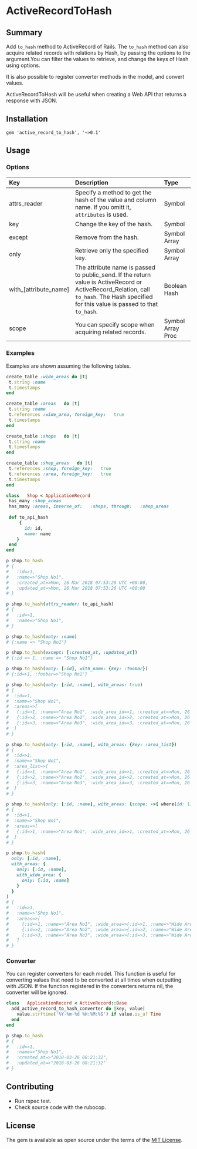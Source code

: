 # ActiveRecordToHash

## Summary

Add `to_hash` method to ActiveRecord of Rails. The `to_hash` method can also acquire related records with relations by Hash, by passing the options to the argument.You can filter the values to retrieve, and change the keys of Hash using options.

It is also possible to register converter methods in the model, and convert values.

ActiveRecordToHash will be useful when creating a Web API that returns a response with JSON.

## Installation

```
gem 'active_record_to_hash', '~>0.1'
```


## Usage

### Options

| Key | Description | Type |
|:--|:--|:--|
| attrs_reader | Specify a method to get the hash of the value and column name. If you omitt it, `attributes` is used. | Symbol |
| key | Change the key of the hash. | Symbol |
| except | Remove from the hash. | Symbol Array |
| only | Retrieve only the specified key. | Symbol Array |
| with_[attribute_name] | The attribute name is passed to public_send. If the return value is ActiveRecord or ActiveRecord_Relation, call `to_hash`. The Hash specified for this value is passed to that `to_hash`. | Boolean Hash |
| scope | You can specify scope when acquiring related records. | Symbol Array Proc |


### Examples

Examples are shown assuming the following tables.

```rb
create_table :wide_areas do |t|
 t.string :name
 t.timestamps
end

create_table :areas   do |t|
 t.string :name
 t.references :wide_area, foreign_key:   true
 t.timestamps
end

create_table :shops   do |t|
 t.string :name
 t.timestamps
end

create_table :shop_areas   do |t|
 t.references :shop, foreign_key:   true
 t.references :area, foreign_key:   true
 t.timestamps
end

class   Shop < ApplicationRecord
 has_many :shop_areas
 has_many :areas, inverse_of:   :shops, through:   :shop_areas
 
 def to_api_hash
     {
       id: id,
       name: name
    }
 end
end
```

```rb
p shop.to_hash
# {
#   :id=>1,
#   :name=>"Shop No1",
#   :created_at=>Mon, 26 Mar 2018 07:53:26 UTC +00:00,
#   :updated_at=>Mon, 26 Mar 2018 07:53:26 UTC +00:00
# }

p shop.to_hash(attrs_reader: to_api_hash)
# {
#   :id=>1,
#   :name=>"Shop No1",
# }

p shop.to_hash(only: :name)
# {:name => "Shop No1"}

p shop.to_hash(except: [:created_at, :updated_at])
# {:id => 1, :name => "Shop No1"}

p shop.to_hash(only: [:id], with_name: {key: :foobar})
# {:id=>1, :foobar=>"Shop No1"}

p shop.to_hash(only: [:id, :name], with_areas: true)
# {
#  :id=>1,
#  :name=>"Shop No1",
#  :areas=>[
#   {:id=>1, :name=>"Area No1", :wide_area_id=>1, :created_at=>Mon, 26 Mar 2018 07:53:26 UTC +00:00, :updated_at=>Mon, 26 Mar 2018 07:53:26 UTC +00:00},
#   {:id=>2, :name=>"Area No2", :wide_area_id=>2, :created_at=>Mon, 26 Mar 2018 07:53:26 UTC +00:00, :updated_at=>Mon, 26 Mar 2018 07:53:26 UTC +00:00},
#   {:id=>3, :name=>"Area No3", :wide_area_id=>3, :created_at=>Mon, 26 Mar 2018 07:53:26 UTC +00:00, :updated_at=>Mon, 26 Mar 2018 07:53:26 UTC +00:00}
#  ]
# }

p shop.to_hash(only: [:id, :name], with_areas: {key: :area_list})
# {
#  :id=>1,
#  :name=>"Shop No1",
#  :area_list=>[
#   {:id=>1, :name=>"Area No1", :wide_area_id=>1, :created_at=>Mon, 26 Mar 2018 07:53:26 UTC +00:00, :updated_at=>Mon, 26 Mar 2018 07:53:26 UTC +00:00},
#   {:id=>2, :name=>"Area No2", :wide_area_id=>2, :created_at=>Mon, 26 Mar 2018 07:53:26 UTC +00:00, :updated_at=>Mon, 26 Mar 2018 07:53:26 UTC +00:00},
#   {:id=>3, :name=>"Area No3", :wide_area_id=>3, :created_at=>Mon, 26 Mar 2018 07:53:26 UTC +00:00, :updated_at=>Mon, 26 Mar 2018 07:53:26 UTC +00:00}
#  ]
# }

p shop.to_hash(only: [:id, :name], with_areas: {scope: ->{ where(id: 1) }})
# {
#  :id=>1,
#  :name=>"Shop No1",
#  :areas=>[
#   {:id=>1, :name=>"Area No1", :wide_area_id=>1, :created_at=>Mon, 26 Mar 2018 07:53:26 UTC +00:00, :updated_at=>Mon, 26 Mar 2018 07:53:26 UTC +00:00}
#  ]
# }

p shop.to_hash(
  only: [:id, :name],
  with_areas: {
    only: [:id, :name],
    with_wide_area: {
      only: [:id, :name]
    }
  }
)
# {
#   :id=>1,
#   :name=>"Shop No1",
#   :areas=>[
#     {:id=>1, :name=>"Area No1", :wide_area=>{:id=>1, :name=>"Wide Area No1"}},
#     {:id=>2, :name=>"Area No2", :wide_area=>{:id=>2, :name=>"Wide Area No2"}},
#     {:id=>3, :name=>"Area No3", :wide_area=>{:id=>3, :name=>"Wide Area No3"}}
#   ]
# }
```

### Converter

You can register converters for each model. This function is useful for converting values that need to be converted at all times when outputting with JSON. If the function registered in the converters returns nil, the converter will be ignored.

```rb
class   ApplicationRecord < ActiveRecord::Base
  add_active_record_to_hash_converter do |key, value|
    value.strftime('%Y-%m-%d %H:%M:%S') if value.is_a? Time
  end
end
```

```rb
p shop.to_hash
# {
#   :id=>1,
#   :name=>"Shop No1",
#   :created_at=>"2018-03-26 08:21:32",
#   :updated_at=>"2018-03-26 08:21:32"
# }
```


## Contributing

* Run rspec test.
* Check source code with the rubocop.


## License
The gem is available as open source under the terms of the [MIT License](http://opensource.org/licenses/MIT).